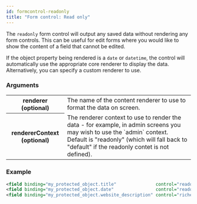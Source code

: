 ```yaml
---
id: formcontrol-readonly
title: "Form control: Read only"
---
```


The `readonly` form control will output any saved data without rendering any form controls. This can be useful for edit forms where you would like to show the content of a field that cannot be edited.

If the object property being rendered is a `date` or `datetime`, the control will automatically use the appropriate core renderer to display the data. Alternatively, you can specify a custom renderer to use.

### Arguments

<div class="table-responsive">
    <table class="table">
        <tbody>
            <tr>
                <th>renderer (optional)</th>
                <td>The name of the content renderer to use to format the data on screen.</td>
            </tr>
            <tr>
                <th>rendererContext (optional)</th>
                <td>The renderer context to use to render the data - for example, in admin screens you may wish to use the `admin` context. Default is "readonly" (which will fall back to "default" if the readonly contet is not defined).</td>
            </tr>
        </tbody>
    </table>
</div>

### Example

```xml
<field binding="my_protected_object.title"               control="readonly"   />
<field binding="my_protected_object.date"                control="readonly"   renderer="custom_date_renderer" rendererContext="admin" />
<field binding="my_protected_object.website_description" control="richeditor" />
```
